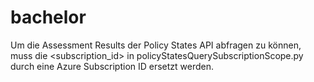 # bachelor

Um die Assessment Results der Policy States API abfragen zu können, muss die <subscription_id> in policyStatesQuerySubscriptionScope.py durch eine Azure Subscription ID ersetzt werden. 